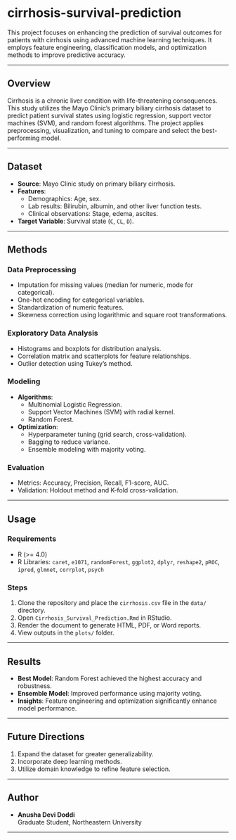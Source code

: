 # cirrhosis-survival-prediction

This project focuses on enhancing the prediction of survival outcomes for patients with cirrhosis using advanced machine learning techniques. It employs feature engineering, classification models, and optimization methods to improve predictive accuracy.

---

## **Overview**

Cirrhosis is a chronic liver condition with life-threatening consequences. This study utilizes the Mayo Clinic’s primary biliary cirrhosis dataset to predict patient survival states using logistic regression, support vector machines (SVM), and random forest algorithms. The project applies preprocessing, visualization, and tuning to compare and select the best-performing model.

---

## **Dataset**

- **Source**: Mayo Clinic study on primary biliary cirrhosis.
- **Features**:
  - Demographics: Age, sex.
  - Lab results: Bilirubin, albumin, and other liver function tests.
  - Clinical observations: Stage, edema, ascites.
- **Target Variable**: Survival state (`C`, `CL`, `D`).

---


## **Methods**

### **Data Preprocessing**
- Imputation for missing values (median for numeric, mode for categorical).
- One-hot encoding for categorical variables.
- Standardization of numeric features.
- Skewness correction using logarithmic and square root transformations.

### **Exploratory Data Analysis**
- Histograms and boxplots for distribution analysis.
- Correlation matrix and scatterplots for feature relationships.
- Outlier detection using Tukey’s method.

### **Modeling**
- **Algorithms**:
  - Multinomial Logistic Regression.
  - Support Vector Machines (SVM) with radial kernel.
  - Random Forest.
- **Optimization**:
  - Hyperparameter tuning (grid search, cross-validation).
  - Bagging to reduce variance.
  - Ensemble modeling with majority voting.

### **Evaluation**
- Metrics: Accuracy, Precision, Recall, F1-score, AUC.
- Validation: Holdout method and K-fold cross-validation.

---

## **Usage**

### **Requirements**
- R (>= 4.0)
- R Libraries: `caret`, `e1071`, `randomForest`, `ggplot2`, `dplyr`, `reshape2`, `pROC`, `ipred`, `glmnet`, `corrplot`, `psych`

### **Steps**
1. Clone the repository and place the `cirrhosis.csv` file in the `data/` directory.
2. Open `Cirrhosis_Survival_Prediction.Rmd` in RStudio.
3. Render the document to generate HTML, PDF, or Word reports.
4. View outputs in the `plots/` folder.

---

## **Results**

- **Best Model**: Random Forest achieved the highest accuracy and robustness.
- **Ensemble Model**: Improved performance using majority voting.
- **Insights**: Feature engineering and optimization significantly enhance model performance.

---

## **Future Directions**

1. Expand the dataset for greater generalizability.
2. Incorporate deep learning methods.
3. Utilize domain knowledge to refine feature selection.

---

## **Author**

- **Anusha Devi Doddi**  
  Graduate Student, Northeastern University  
  
---